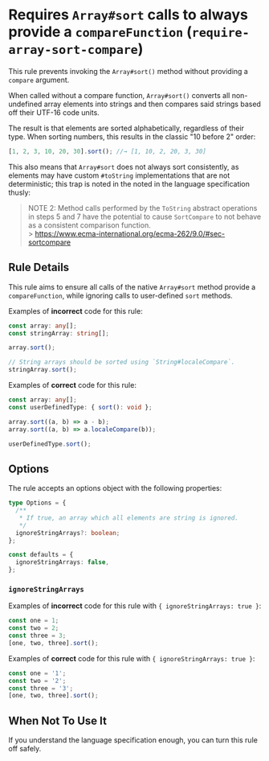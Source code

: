 # Requires `Array#sort` calls to always provide a `compareFunction` (`require-array-sort-compare`)

This rule prevents invoking the `Array#sort()` method without providing a `compare` argument.

When called without a compare function, `Array#sort()` converts all non-undefined array elements into strings and then compares said strings based off their UTF-16 code units.

The result is that elements are sorted alphabetically, regardless of their type.
When sorting numbers, this results in the classic "10 before 2" order:

```ts
[1, 2, 3, 10, 20, 30].sort(); //→ [1, 10, 2, 20, 3, 30]
```

This also means that `Array#sort` does not always sort consistently, as elements may have custom `#toString` implementations that are not deterministic; this trap is noted in the noted in the language specification thusly:

> NOTE 2: Method calls performed by the `ToString` abstract operations in steps 5 and 7 have the potential to cause `SortCompare` to not behave as a consistent comparison function.<br> > https://www.ecma-international.org/ecma-262/9.0/#sec-sortcompare

## Rule Details

This rule aims to ensure all calls of the native `Array#sort` method provide a `compareFunction`, while ignoring calls to user-defined `sort` methods.

Examples of **incorrect** code for this rule:

```ts
const array: any[];
const stringArray: string[];

array.sort();

// String arrays should be sorted using `String#localeCompare`.
stringArray.sort();
```

Examples of **correct** code for this rule:

```ts
const array: any[];
const userDefinedType: { sort(): void };

array.sort((a, b) => a - b);
array.sort((a, b) => a.localeCompare(b));

userDefinedType.sort();
```

## Options

The rule accepts an options object with the following properties:

```ts
type Options = {
  /**
   * If true, an array which all elements are string is ignored.
   */
  ignoreStringArrays?: boolean;
};

const defaults = {
  ignoreStringArrays: false,
};
```

### `ignoreStringArrays`

Examples of **incorrect** code for this rule with `{ ignoreStringArrays: true }`:

```ts
const one = 1;
const two = 2;
const three = 3;
[one, two, three].sort();
```

Examples of **correct** code for this rule with `{ ignoreStringArrays: true }`:

```ts
const one = '1';
const two = '2';
const three = '3';
[one, two, three].sort();
```

## When Not To Use It

If you understand the language specification enough, you can turn this rule off safely.
